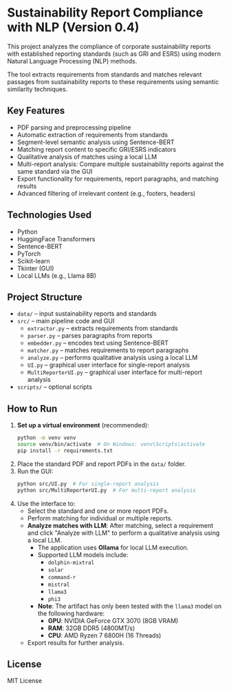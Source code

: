 # Sustainability Report Compliance with NLP (Version 0.4)

This project analyzes the compliance of corporate sustainability reports with established reporting standards (such as GRI and ESRS) using modern Natural Language Processing (NLP) methods.

The tool extracts requirements from standards and matches relevant passages from sustainability reports to these requirements using semantic similarity techniques.

## Key Features
- PDF parsing and preprocessing pipeline
- Automatic extraction of requirements from standards
- Segment-level semantic analysis using Sentence-BERT
- Matching report content to specific GRI/ESRS indicators
- Qualitative analysis of matches using a local LLM
- Multi-report analysis: Compare multiple sustainability reports against the same standard via the GUI
- Export functionality for requirements, report paragraphs, and matching results
- Advanced filtering of irrelevant content (e.g., footers, headers)

## Technologies Used
- Python
- HuggingFace Transformers
- Sentence-BERT
- PyTorch
- Scikit-learn
- Tkinter (GUI)
- Local LLMs (e.g., Llama 8B)

## Project Structure
- `data/` – input sustainability reports and standards
- `src/` – main pipeline code and GUI
  - `extractor.py` – extracts requirements from standards
  - `parser.py` – parses paragraphs from reports
  - `embedder.py` – encodes text using Sentence-BERT
  - `matcher.py` – matches requirements to report paragraphs
  - `analyze.py` – performs qualitative analysis using a local LLM
  - `UI.py` – graphical user interface for single-report analysis
  - `MultiReporterUI.py` – graphical user interface for multi-report analysis
- `scripts/` – optional scripts

## How to Run
1. **Set up a virtual environment** (recommended):
   ```bash
   python -m venv venv
   source venv/bin/activate  # On Windows: venv\Scripts\activate
   pip install -r requirements.txt
   ```
2. Place the standard PDF and report PDFs in the `data/` folder.
3. Run the GUI:
   ```bash
   python src/UI.py  # For single-report analysis
   python src/MultiReporterUI.py  # For multi-report analysis
   ```
4. Use the interface to:
   - Select the standard and one or more report PDFs.
   - Perform matching for individual or multiple reports.
   - **Analyze matches with LLM**: After matching, select a requirement and click "Analyze with LLM" to perform a qualitative analysis using a local LLM.
     - The application uses **Ollama** for local LLM execution.
     - Supported LLM models include:
       - `dolphin-mixtral`
       - `solar`
       - `command-r`
       - `mistral`
       - `llama3`
       - `phi3`
     - **Note**: The artifact has only been tested with the `llama3` model on the following hardware:
       - **GPU**: NVIDIA GeForce GTX 3070 (8GB VRAM)
       - **RAM**: 32GB DDR5 (4800MT/s)
       - **CPU**: AMD Ryzen 7 6800H (16 Threads)
   - Export results for further analysis.

## License
MIT License
